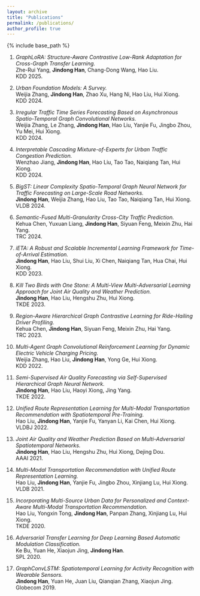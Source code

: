 ```yaml
---
layout: archive
title: "Publications"
permalink: /publications/
author_profile: true
---
```

{% include base_path %}


1.  *GraphLoRA: Structure-Aware Contrastive Low-Rank Adaptation for Cross-Graph Transfer Learning.*  <br>
Zhe-Rui Yang, **Jindong Han**, Chang-Dong Wang, Hao Liu.<br>
KDD 2025.

1.  *Urban Foundation Models: A Survey.*  <br>
Weijia Zhang, **Jindong Han**, Zhao Xu, Hang Ni, Hao Liu, Hui Xiong.<br>
KDD 2024.

1.  *Irregular Traffic Time Series Forecasting Based on Asynchronous Spatio-Temporal Graph Convolutional Networks.*  <br>
Weijia Zhang, Le Zhang, **Jindong Han**, Hao Liu, Yanjie Fu, Jingbo Zhou, Yu Mei, Hui Xiong.<br>
KDD 2024.

1.  *Interpretable Cascading Mixture-of-Experts for Urban Traffic Congestion Prediction.*  <br>
Wenzhao Jiang, **Jindong Han**, Hao Liu, Tao Tao, Naiqiang Tan, Hui Xiong.<br>
KDD 2024.

1.  *BigST: Linear Complexity Spatio-Temporal Graph Neural Network for Traffic Forecasting on Large-Scale Road Networks.*  <br>
**Jindong Han**, Weijia Zhang, Hao Liu, Tao Tao, Naiqiang Tan, Hui Xiong.<br>
VLDB 2024.

1.  *Semantic-Fused Multi-Granularity Cross-City Traffic Prediction.*  <br>
Kehua Chen, Yuxuan Liang, **Jindong Han**, Siyuan Feng, Meixin Zhu, Hai Yang.<br>
TRC 2024.

1.  *iETA: A Robust and Scalable Incremental Learning Framework for Time-of-Arrival Estimation.*  <br>
**Jindong Han**, Hao Liu, Shui Liu, Xi Chen, Naiqiang Tan, Hua Chai, Hui Xiong.<br>
KDD 2023.

1.  *Kill Two Birds with One Stone: A Multi-View Multi-Adversarial Learning Approach for Joint Air Quality and Weather Prediction.*  <br>
**Jindong Han**, Hao Liu, Hengshu Zhu, Hui Xiong.<br>
TKDE 2023.

1.  *Region-Aware Hierarchical Graph Contrastive Learning for Ride-Hailing Driver Profiling.*  <br>
Kehua Chen, **Jindong Han**, Siyuan Feng, Meixin Zhu, Hai Yang.<br>
TRC 2023.

1.  *Multi-Agent Graph Convolutional Reinforcement Learning for Dynamic Electric Vehicle Charging Pricing.*  <br>
Weijia Zhang, Hao Liu, **Jindong Han**, Yong Ge, Hui Xiong.<br>
KDD 2022.

1.  *Semi-Supervised Air Quality Forecasting via Self-Supervised Hierarchical Graph Neural Network.*  <br>
**Jindong Han**, Hao Liu, Haoyi Xiong, Jing Yang.<br>
TKDE 2022.

1.  *Unified Route Representation Learning for Multi-Modal Transportation Recommendation with Spatiotemporal Pre-Training.*  <br>
Hao Liu, **Jindong Han**, Yanjie Fu, Yanyan Li, Kai Chen, Hui Xiong.<br>
VLDBJ 2022.

1.  *Joint Air Quality and Weather Prediction Based on Multi-Adversarial Spatiotemporal Networks.*  <br>
**Jindong Han**, Hao Liu, Hengshu Zhu, Hui Xiong, Dejing Dou.<br>
AAAI 2021.

1.  *Multi-Modal Transportation Recommendation with Unified Route Representation Learning.*  <br>
Hao Liu, **Jindong Han**, Yanjie Fu, Jingbo Zhou, Xinjiang Lu, Hui Xiong.<br>
VLDB 2021.

1.  *Incorporating Multi-Source Urban Data for Personalized and Context-Aware Multi-Modal Transportation Recommendation.*  <br>
Hao Liu, Yongxin Tong, **Jindong Han**, Panpan Zhang, Xinjiang Lu, Hui Xiong.<br>
TKDE 2020.

1.  *Adversarial Transfer Learning for Deep Learning Based Automatic Modulation Classification.*  <br>
Ke Bu, Yuan He, Xiaojun Jing, **Jindong Han**.<br>
SPL 2020.

1.  *GraphConvLSTM: Spatiotemporal Learning for Activity Recognition with Wearable Sensors.*  <br>
**Jindong Han**, Yuan He, Juan Liu, Qianqian Zhang, Xiaojun Jing.<br>
Globecom 2019.

